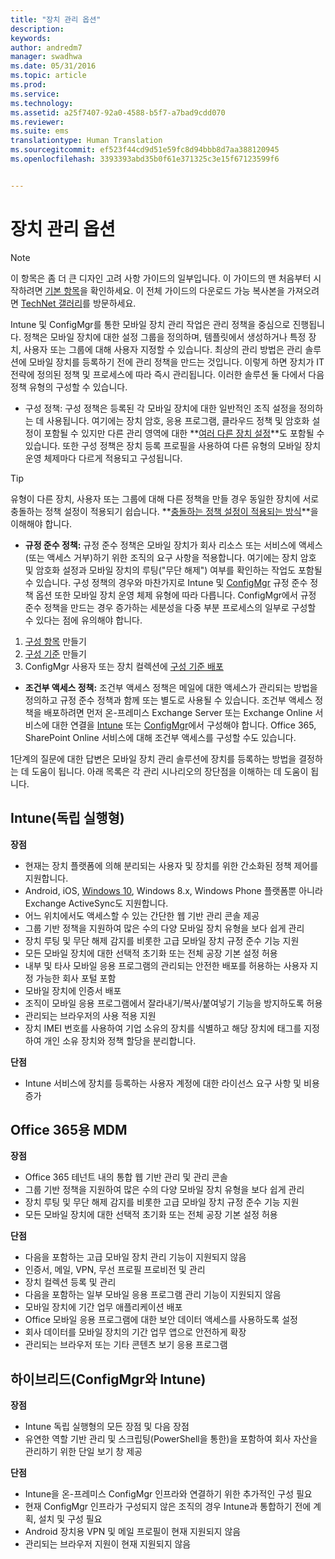```yaml
---
title: "장치 관리 옵션"
description: 
keywords: 
author: andredm7
manager: swadhwa
ms.date: 05/31/2016
ms.topic: article
ms.prod: 
ms.service: 
ms.technology: 
ms.assetid: a25f7407-92a0-4588-b5f7-a7bad9cdd070
ms.reviewer: 
ms.suite: ems
translationtype: Human Translation
ms.sourcegitcommit: ef523f44cd9d51e59fc8d94bbb8d7aa388120945
ms.openlocfilehash: 3393393abd35b0f61e371325c3e15f67123599f6


---
```


# 장치 관리 옵션

>[!NOTE]
>이 항목은 좀 더 큰 디자인 고려 사항 가이드의 일부입니다. 이 가이드의 맨 처음부터 시작하려면 [기본 항목](mdm-design-considerations-guide.md)을 확인하세요. 이 전체 가이드의 다운로드 가능 복사본을 가져오려면 [TechNet 갤러리](https://gallery.technet.microsoft.com/Mobile-Device-Management-7d401582)를 방문하세요.

Intune 및 ConfigMgr를 통한 모바일 장치 관리 작업은 관리 정책을 중심으로 진행됩니다. 정책은 모바일 장치에 대한 설정 그룹을 정의하며, 템플릿에서 생성하거나 특정 장치, 사용자 또는 그룹에 대해 사용자 지정할 수 있습니다. 최상의 관리 방법은 관리 솔루션에 모바일 장치를 등록하기 전에 관리 정책을 만드는 것입니다. 이렇게 하면 장치가 IT 전략에 정의된 정책 및 프로세스에 따라 즉시 관리됩니다. 이러한 솔루션 둘 다에서 다음 정책 유형의 구성할 수 있습니다.

- 구성 정책: 구성 정책은 등록된 각 모바일 장치에 대한 일반적인 조직 설정을 정의하는 데 사용됩니다. 여기에는 장치 암호, 응용 프로그램, 클라우드 정책 및 암호화 설정이 포함될 수 있지만 다른 관리 영역에 대한 **[여러 다른 장치 설정](https://technet.microsoft.com/library/dn743712.aspx)**도 포함될 수 있습니다. 또한 구성 정책은 장치 등록 프로필을 사용하여 다른 유형의 모바일 장치 운영 체제마다 다르게 적용되고 구성됩니다.

>[!TIP]
>유형이 다른 장치, 사용자 또는 그룹에 대해 다른 정책을 만들 경우 동일한 장치에 서로 충돌하는 정책 설정이 적용되기 쉽습니다. **[충돌하는 정책 설정이 적용되는 방식](https://technet.microsoft.com/library/dn743712.aspx)**을 이해해야 합니다.

- **규정 준수 정책:** 규정 준수 정책은 모바일 장치가 회사 리소스 또는 서비스에 액세스(또는 액세스 거부)하기 위한 조직의 요구 사항을 적용합니다. 여기에는 장치 암호 및 암호화 설정과 모바일 장치의 루팅("무단 해제") 여부를 확인하는 작업도 포함될 수 있습니다. 구성 정책의 경우와 마찬가지로 Intune 및 [ConfigMgr](https://technet.microsoft.com/library/dn376523.aspx) 규정 준수 정책 옵션 또한 모바일 장치 운영 체제 유형에 따라 다릅니다. ConfigMgr에서 규정 준수 정책을 만드는 경우 증가하는 세분성을 다중 부분 프로세스의 일부로 구성할 수 있다는 점에 유의해야 합니다.

 1. [구성 항목](https://technet.microsoft.com/library/gg712331.aspx?WT.mc_id=Blog_EntMob_Showcase_PCIT) 만들기
 2. [구성 기준](https://technet.microsoft.com/library/gg712268.aspx?WT.mc_id=Blog_EntMob_Showcase_PCIT) 만들기
 3. ConfigMgr 사용자 또는 장치 컬렉션에 [구성 기준 배포](https://technet.microsoft.com/library/hh219289.aspx?WT.mc_id=Blog_EntMob_Showcase_PCIT)

- **조건부 액세스 정책:** 조건부 액세스 정책은 메일에 대한 액세스가 관리되는 방법을 정의하고 규정 준수 정책과 함께 또는 별도로 사용될 수 있습니다. 조건부 액세스 정책을 배포하려면 먼저 온-프레미스 Exchange Server 또는 Exchange Online 서비스에 대한 연결을 [Intune](/Intune/deploy-use/restrict-access-to-email-and-o365-services-with-microsoft-intune) 또는 [ConfigMgr](https://technet.microsoft.com/library/dn919655.aspx)에서 구성해야 합니다. Office 365, SharePoint Online 서비스에 대해 조건부 액세스를 구성할 수도 있습니다.

1단계의 질문에 대한 답변은 모바일 장치 관리 솔루션에 장치를 등록하는 방법을 결정하는 데 도움이 됩니다. 아래 목록은 각 관리 시나리오의 장단점을 이해하는 데 도움이 됩니다.

## Intune(독립 실행형)

**장점**

- 현재는 장치 플랫폼에 의해 분리되는 사용자 및 장치를 위한 간소화된 정책 제어를 지원합니다.
- Android, iOS, [Windows 10](https://technet.microsoft.com/library/mt147406.aspx), Windows 8.x, Windows Phone 플랫폼뿐 아니라 Exchange ActiveSync도 지원합니다.
- 어느 위치에서도 액세스할 수 있는 간단한 웹 기반 관리 콘솔 제공
- 그룹 기반 정책을 지원하여 많은 수의 다양 모바일 장치 유형을 보다 쉽게 관리
- 장치 루팅 및 무단 해제 감지를 비롯한 고급 모바일 장치 규정 준수 기능 지원
- 모든 모바일 장치에 대한 선택적 초기화 또는 전체 공장 기본 설정 허용
- 내부 및 타사 모바일 응용 프로그램의 관리되는 안전한 배포를 허용하는 사용자 지정 가능한 회사 포털 포함
- 모바일 장치에 인증서 배포
- 조직이 모바일 응용 프로그램에서 잘라내기/복사/붙여넣기 기능을 방지하도록 허용
- 관리되는 브라우저의 사용 적용 지원
- 장치 IMEI 번호를 사용하여 기업 소유의 장치를 식별하고 해당 장치에 태그를 지정하여 개인 소유 장치와 정책 할당을 분리합니다.

**단점**

- Intune 서비스에 장치를 등록하는 사용자 계정에 대한 라이선스 요구 사항 및 비용 증가

## Office 365용 MDM

**장점**

- Office 365 테넌트 내의 통합 웹 기반 관리 및 관리 콘솔
- 그룹 기반 정책을 지원하여 많은 수의 다양 모바일 장치 유형을 보다 쉽게 관리
- 장치 루팅 및 무단 해제 감지를 비롯한 고급 모바일 장치 규정 준수 기능 지원
- 모든 모바일 장치에 대한 선택적 초기화 또는 전체 공장 기본 설정 허용

**단점**

- 다음을 포함하는 고급 모바일 장치 관리 기능이 지원되지 않음
 - 인증서, 메일, VPN, 무선 프로필 프로비전 및 관리
 - 장치 컬렉션 등록 및 관리
- 다음을 포함하는 일부 모바일 응용 프로그램 관리 기능이 지원되지 않음
 - 모바일 장치에 기간 업무 애플리케이션 배포
 - Office 모바일 응용 프로그램에 대한 보안 데이터 액세스를 사용하도록 설정
 - 회사 데이터를 모바일 장치의 기간 업무 앱으로 안전하게 확장
 - 관리되는 브라우저 또는 기타 콘텐츠 보기 응용 프로그램

## 하이브리드(ConfigMgr와 Intune)

**장점**

- Intune 독립 실행형의 모든 장점 및 다음 장점
 - 유연한 역할 기반 관리 및 스크립팅(PowerShell을 통한)을 포함하여 회사 자산을 관리하기 위한 단일 보기 창 제공

**단점**

- Intune을 온-프레미스 ConfigMgr 인프라와 연결하기 위한 추가적인 구성 필요
- 현재 ConfigMgr 인프라가 구성되지 않은 조직의 경우 Intune과 통합하기 전에 계획, 설치 및 구성 필요
- Android 장치용 VPN 및 메일 프로필이 현재 지원되지 않음
- 관리되는 브라우저 지원이 현재 지원되지 않음


<!--HONumber=Jul16_HO1-->


